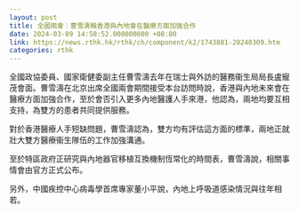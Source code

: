 ```yaml
---
layout: post
title: 全國兩會｜曹雪濤稱香港與內地會在醫療方面加強合作
date: 2024-03-09 14:50:52.000000000 +08:00
link: https://news.rthk.hk/rthk/ch/component/k2/1743881-20240309.htm
categories: rthk
---
```


全國政協委員、國家衛健委副主任曹雪濤去年在瑞士與外訪的醫務衞生局局長盧寵茂會面。曹雪濤在北京出席全國兩會期間接受本台訪問時說，香港與內地未來會在醫療方面加強合作，至於會否引入更多內地醫護人手來港，他認為，兩地均要互相支持，為雙方的患者共同提供服務。

對於香港醫療人手短缺問題，曹雪濤認為，雙方均有評估這方面的標準，兩地正就壯大雙方醫療衞生隊伍的工作加強溝通。

至於特區政府正研究與內地器官移植互換機制恆常化的時間表，曹雪濤說，相關事情會由官方正式公布。

另外，中國疾控中心病毒學首席專家董小平說，內地上呼吸道感染情況與往年相若。
